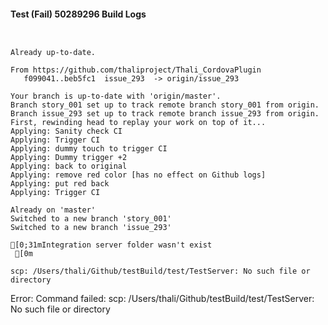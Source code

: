 #### Test (Fail) 50289296 Build Logs


```


```

```
Already up-to-date.

From https://github.com/thaliproject/Thali_CordovaPlugin
   f099041..beb5fc1  issue_293  -> origin/issue_293

```

```
Your branch is up-to-date with 'origin/master'.
Branch story_001 set up to track remote branch story_001 from origin.
Branch issue_293 set up to track remote branch issue_293 from origin.
First, rewinding head to replay your work on top of it...
Applying: Sanity check CI
Applying: Trigger CI
Applying: dummy touch to trigger CI
Applying: Dummy trigger +2
Applying: back to original
Applying: remove red color [has no effect on Github logs]
Applying: put red back
Applying: Trigger CI

Already on 'master'
Switched to a new branch 'story_001'
Switched to a new branch 'issue_293'

```

```
[0;31mIntegration server folder wasn't exist
 [0m

scp: /Users/thali/Github/testBuild/test/TestServer: No such file or directory

```

Error: Command failed: scp: /Users/thali/Github/testBuild/test/TestServer: No such file or directory
